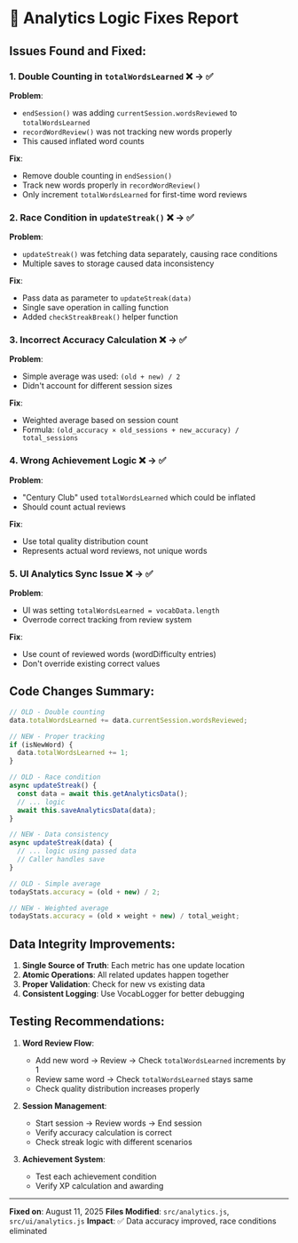# 🐛 Analytics Logic Fixes Report

## Issues Found and Fixed:

### 1. **Double Counting in `totalWordsLearned`** ❌ → ✅

**Problem**:

- `endSession()` was adding `currentSession.wordsReviewed` to `totalWordsLearned`
- `recordWordReview()` was not tracking new words properly
- This caused inflated word counts

**Fix**:

- Remove double counting in `endSession()`
- Track new words properly in `recordWordReview()`
- Only increment `totalWordsLearned` for first-time word reviews

### 2. **Race Condition in `updateStreak()`** ❌ → ✅

**Problem**:

- `updateStreak()` was fetching data separately, causing race conditions
- Multiple saves to storage caused data inconsistency

**Fix**:

- Pass data as parameter to `updateStreak(data)`
- Single save operation in calling function
- Added `checkStreakBreak()` helper function

### 3. **Incorrect Accuracy Calculation** ❌ → ✅

**Problem**:

- Simple average was used: `(old + new) / 2`
- Didn't account for different session sizes

**Fix**:

- Weighted average based on session count
- Formula: `(old_accuracy × old_sessions + new_accuracy) / total_sessions`

### 4. **Wrong Achievement Logic** ❌ → ✅

**Problem**:

- "Century Club" used `totalWordsLearned` which could be inflated
- Should count actual reviews

**Fix**:

- Use total quality distribution count
- Represents actual word reviews, not unique words

### 5. **UI Analytics Sync Issue** ❌ → ✅

**Problem**:

- UI was setting `totalWordsLearned = vocabData.length`
- Overrode correct tracking from review system

**Fix**:

- Use count of reviewed words (wordDifficulty entries)
- Don't override existing correct values

## Code Changes Summary:

```javascript
// OLD - Double counting
data.totalWordsLearned += data.currentSession.wordsReviewed;

// NEW - Proper tracking
if (isNewWord) {
  data.totalWordsLearned += 1;
}

// OLD - Race condition
async updateStreak() {
  const data = await this.getAnalyticsData();
  // ... logic
  await this.saveAnalyticsData(data);
}

// NEW - Data consistency
async updateStreak(data) {
  // ... logic using passed data
  // Caller handles save
}

// OLD - Simple average
todayStats.accuracy = (old + new) / 2;

// NEW - Weighted average
todayStats.accuracy = (old × weight + new) / total_weight;
```

## Data Integrity Improvements:

1. **Single Source of Truth**: Each metric has one update location
2. **Atomic Operations**: All related updates happen together
3. **Proper Validation**: Check for new vs existing data
4. **Consistent Logging**: Use VocabLogger for better debugging

## Testing Recommendations:

1. **Word Review Flow**:

   - Add new word → Review → Check `totalWordsLearned` increments by 1
   - Review same word → Check `totalWordsLearned` stays same
   - Check quality distribution increases properly

2. **Session Management**:

   - Start session → Review words → End session
   - Verify accuracy calculation is correct
   - Check streak logic with different scenarios

3. **Achievement System**:
   - Test each achievement condition
   - Verify XP calculation and awarding

---

**Fixed on**: August 11, 2025
**Files Modified**: `src/analytics.js`, `src/ui/analytics.js`
**Impact**: ✅ Data accuracy improved, race conditions eliminated

